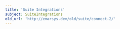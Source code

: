 ```yaml
---
title: 'Suite Integrations'
subject: SuiteIntegrations
old_url: 'http://emarsys.dev/old/suite/connect-2/'
---
```


